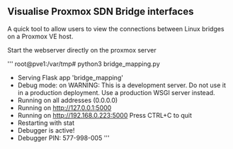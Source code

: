 ## Visualise Proxmox SDN Bridge interfaces

A quick tool to allow users to view the connections between Linux bridges on a Proxmox VE host. 

Start the webserver directly on the proxmox server 

'''
root@pve1:/var/tmp# python3 bridge_mapping.py
 * Serving Flask app 'bridge_mapping'
 * Debug mode: on
WARNING: This is a development server. Do not use it in a production deployment. Use a production WSGI server instead.
 * Running on all addresses (0.0.0.0)
 * Running on http://127.0.0.1:5000
 * Running on http://192.168.0.223:5000
Press CTRL+C to quit
 * Restarting with stat
 * Debugger is active!
 * Debugger PIN: 577-998-005
'''

